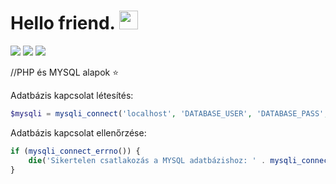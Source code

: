# Hello friend. <img src="https://raw.githubusercontent.com/MartinHeinz/MartinHeinz/master/wave.gif" width="30px"> 
![](https://img.shields.io/badge/Language-PHP-informational?style=flat&logo=<LOGO_NAME>&logoColor=white&color=7e00b0) ![](https://img.shields.io/badge/Practice-informational?style=flat&logo=<LOGO_NAME>&logoColor=white&color=dbde31) ![](https://img.shields.io/badge/Console_Application-informational?style=flat&logo=<LOGO_NAME>&logoColor=white&color=black) 

//PHP és MYSQL alapok ⭐


Adatbázis kapcsolat létesítés: 
```php
$mysqli = mysqli_connect('localhost', 'DATABASE_USER', 'DATABASE_PASS', 'DATABASE_NAME');
```


Adatbázis kapcsolat ellenőrzése:
```php
if (mysqli_connect_errno()) { 
	die('Sikertelen csatlakozás a MYSQL adatbázishoz: ' . mysqli_connect_error());
}
```

